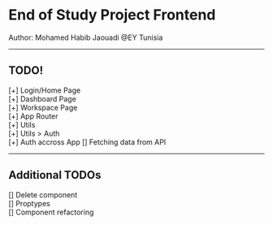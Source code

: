 # End of Study Project Frontend

Author: Mohamed Habib Jaouadi @EY Tunisia

---

## TODO!

[+] Login/Home Page  
[+] Dashboard Page  
[+] Workspace Page  
[+] App Router  
[+] Utils  
[+] Utils > Auth  
[+] Auth accross App
[] Fetching data from API

---

## Additional TODOs

[] Delete component  
[] Proptypes  
[] Component refactoring
